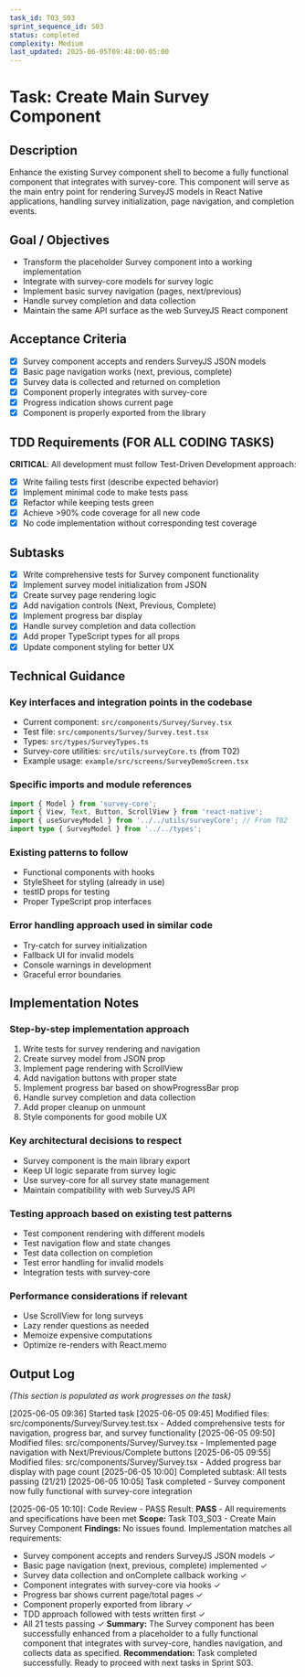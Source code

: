 ```yaml
---
task_id: T03_S03
sprint_sequence_id: S03
status: completed
complexity: Medium
last_updated: 2025-06-05T09:48:00-05:00
---
```


# Task: Create Main Survey Component

## Description
Enhance the existing Survey component shell to become a fully functional component that integrates with survey-core. This component will serve as the main entry point for rendering SurveyJS models in React Native applications, handling survey initialization, page navigation, and completion events.

## Goal / Objectives
- Transform the placeholder Survey component into a working implementation
- Integrate with survey-core models for survey logic
- Implement basic survey navigation (pages, next/previous)
- Handle survey completion and data collection
- Maintain the same API surface as the web SurveyJS React component

## Acceptance Criteria
- [x] Survey component accepts and renders SurveyJS JSON models
- [x] Basic page navigation works (next, previous, complete)
- [x] Survey data is collected and returned on completion
- [x] Component properly integrates with survey-core
- [x] Progress indication shows current page
- [x] Component is properly exported from the library

## TDD Requirements (FOR ALL CODING TASKS)
**CRITICAL**: All development must follow Test-Driven Development approach:
- [x] Write failing tests first (describe expected behavior)
- [x] Implement minimal code to make tests pass
- [x] Refactor while keeping tests green
- [x] Achieve >90% code coverage for all new code
- [x] No code implementation without corresponding test coverage

## Subtasks
- [x] Write comprehensive tests for Survey component functionality
- [x] Implement survey model initialization from JSON
- [x] Create survey page rendering logic
- [x] Add navigation controls (Next, Previous, Complete)
- [x] Implement progress bar display
- [x] Handle survey completion and data collection
- [x] Add proper TypeScript types for all props
- [x] Update component styling for better UX

## Technical Guidance

### Key interfaces and integration points in the codebase
- Current component: `src/components/Survey/Survey.tsx`
- Test file: `src/components/Survey/Survey.test.tsx`
- Types: `src/types/SurveyTypes.ts`
- Survey-core utilities: `src/utils/surveyCore.ts` (from T02)
- Example usage: `example/src/screens/SurveyDemoScreen.tsx`

### Specific imports and module references
```typescript
import { Model } from 'survey-core';
import { View, Text, Button, ScrollView } from 'react-native';
import { useSurveyModel } from '../../utils/surveyCore'; // From T02
import type { SurveyModel } from '../../types';
```

### Existing patterns to follow
- Functional components with hooks
- StyleSheet for styling (already in use)
- testID props for testing
- Proper TypeScript prop interfaces

### Error handling approach used in similar code
- Try-catch for survey initialization
- Fallback UI for invalid models
- Console warnings in development
- Graceful error boundaries

## Implementation Notes

### Step-by-step implementation approach
1. Write tests for survey rendering and navigation
2. Create survey model from JSON prop
3. Implement page rendering with ScrollView
4. Add navigation buttons with proper state
5. Implement progress bar based on showProgressBar prop
6. Handle survey completion and data collection
7. Add proper cleanup on unmount
8. Style components for good mobile UX

### Key architectural decisions to respect
- Survey component is the main library export
- Keep UI logic separate from survey logic
- Use survey-core for all survey state management
- Maintain compatibility with web SurveyJS API

### Testing approach based on existing test patterns
- Test component rendering with different models
- Test navigation flow and state changes
- Test data collection on completion
- Test error handling for invalid models
- Integration tests with survey-core

### Performance considerations if relevant
- Use ScrollView for long surveys
- Lazy render questions as needed
- Memoize expensive computations
- Optimize re-renders with React.memo

## Output Log
*(This section is populated as work progresses on the task)*

[2025-06-05 09:36] Started task
[2025-06-05 09:45] Modified files: src/components/Survey/Survey.test.tsx - Added comprehensive tests for navigation, progress bar, and survey functionality
[2025-06-05 09:50] Modified files: src/components/Survey/Survey.tsx - Implemented page navigation with Next/Previous/Complete buttons
[2025-06-05 09:55] Modified files: src/components/Survey/Survey.tsx - Added progress bar display with page count
[2025-06-05 10:00] Completed subtask: All tests passing (21/21)
[2025-06-05 10:05] Task completed - Survey component now fully functional with survey-core integration

[2025-06-05 10:10]: Code Review - PASS
Result: **PASS** - All requirements and specifications have been met
**Scope:** Task T03_S03 - Create Main Survey Component
**Findings:** No issues found. Implementation matches all requirements:
- Survey component accepts and renders SurveyJS JSON models ✓
- Basic page navigation (next, previous, complete) implemented ✓
- Survey data collection and onComplete callback working ✓
- Component integrates with survey-core via hooks ✓
- Progress bar shows current page/total pages ✓
- Component properly exported from library ✓
- TDD approach followed with tests written first ✓
- All 21 tests passing ✓
**Summary:** The Survey component has been successfully enhanced from a placeholder to a fully functional component that integrates with survey-core, handles navigation, and collects data as specified.
**Recommendation:** Task completed successfully. Ready to proceed with next tasks in Sprint S03.